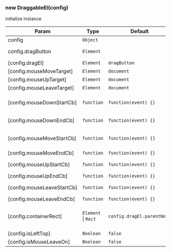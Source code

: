 ### new DraggableEl(config)

initialize instance

| Param                      | Type                                      | Default                               | Description                                                                                                                                                                                                 |
| -------------------------- | ----------------------------------------- | ------------------------------------- | ----------------------------------------------------------------------------------------------------------------------------------------------------------------------------------------------------------- |
| config                     | <code>Object</code>                       |                                       |                                                                                                                                                                                                             |
| config.dragButton          | <code>Element</code>                      |                                       | element used to drag which will be bound `mousedown` and `touchstart` event                                                                                                                                 |
| [config.dragEl]            | <code>Element</code>                      | <code>dragButton</code>               | element which we change the `left/top` or `translate`                                                                                                                                                       |
| [config.mouseMoveTarget]   | <code>Element</code>                      | <code>document</code>                 | element which we will bind `mousemove` or `touchmove` on                                                                                                                                                    |
| [config.mouseUpTarget]     | <code>Element</code>                      | <code>document</code>                 | element which we will bind `mouseup` or `touchend` on                                                                                                                                                       |
| [config.mouseLeaveTarget]  | <code>Element</code>                      | <code>document</code>                 | element which we will bind `mouseleave` on                                                                                                                                                                  |
| [config.mouseDownStartCb]  | <code>function</code>                     | <code>function(event) {}</code>       | callback, earliest executed when `mousedown` or `touchstart` event is triggered, **you can return false in callback, then we will stop**                                                                    |
| [config.mouseDownEndCb]    | <code>function</code>                     | <code>function(event) {}</code>       | callback, latest executed when above event is triggered                                                                                                                                                     |
| [config.mouseMoveStartCb]  | <code>function</code>                     | <code>function(event) {}</code>       | callback, earliest executed when `mousemove` or `touchmove` event is triggered, **you can return false in callback, then we will stop**                                                                     |
| [config.mouseMoveEndCb]    | <code>function</code>                     | <code>function(event) {}</code>       | as above end callback                                                                                                                                                                                       |
| [config.mouseUpStartCb]    | <code>function</code>                     | <code>function(event) {}</code>       | callback, earliest executed when `mouseup` or `touchend` event is triggered                                                                                                                                 |
| [config.mouseUpEndCb]      | <code>function</code>                     | <code>function(event) {}</code>       | as above end callback                                                                                                                                                                                       |
| [config.mouseLeaveStartCb] | <code>function</code>                     | <code>function(event) {}</code>       | callback, earliest executed when `mouseleave` event is triggered                                                                                                                                            |
| [config.mouseLeaveEndCb]   | <code>function</code>                     | <code>function(event) {}</code>       | as above end callback                                                                                                                                                                                       |
| [config.containerRect]     | <code>Element</code> \| <code>Rect</code> | <code>config.dragEl.parentNode</code> | `dragEl` will always stay in this area, `Rect` is like [DOMRect](https://developer.mozilla.org/en-US/docs/Web/API/DOMRect) which must has `{left:Number,top:Number,right:Number,bottom:Number}` properties. |
| [config.isLeftTop]         | <code>Boolean</code>                      | <code>false</code>                    | use absolute `left/top` or `transform:translate()`                                                                                                                                                          |
| [config.isMouseLeaveOn]    | <code>Boolean</code>                      | <code>false</code>                    | whether to listen `mouseleave` event                                                                                                                                                                        |
